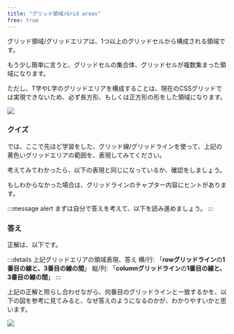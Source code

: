```yaml
---
title: "グリッド領域/Grid areas"
free: true
---
```


グリッド領域/グリッドエリアは、1つ以上のグリッドセルから構成される領域です。

もう少し簡単に言うと、グリッドセルの集合体、グリッドセルが複数集まった領域になります。

ただし、T字やL字のグリッドエリアを構成することは、現在のCSSグリッドでは実現できないため、必ず長方形、もしくは正方形の形をした領域になります。

![](https://storage.googleapis.com/zenn-user-upload/8rhdctt2bycbojy5mt7ace2ohvfn)

### クイズ

では、ここで先ほど学習をした、グリッド線/グリッドラインを使って、上記の黄色いグリッドエリアの範囲を、表現してみてください。

考えてみてわかったら、以下の表現と同じになっているか、確認をしましょう。

もしわからなかった場合は、グリッドラインのチャプター内容にヒントがあります。

:::message alert
まずは自分で答えを考えて、以下を読み進めましょう。
:::

### 答え

正解は、以下です。

:::details 上記グリッドエリアの領域表現、答え
横/行: 「**rowグリッドライン**の**1番目の線と、3番目の線の間**」
縦/列: 「**columnグリッドライン**の**1番目の線と、3番目の線の間**」
:::

上記の正解と照らし合わせながら、何番目のグリッドラインと一致するかを、以下の図を参考に見てみると、なぜ答えのようになるのかが、わかりやすいかと思います。

![](https://storage.googleapis.com/zenn-user-upload/nbb1ku3e9fntt1vxeojq0zwbhapc)